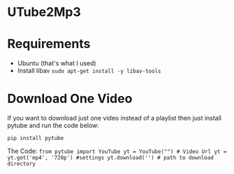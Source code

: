 # UTube2Mp3

# Requirements
* Ubuntu (that's what I used)
* Install libav
`sudo apt-get install -y libav-tools`

# Download One Video

If you want to download just one video instead of a playlist then just install pytube and run the code below:

`pip install pytube`

The Code:
`from pytube import YouTube
yt = YouTube("") # Video Url
yt = yt.get('mp4', '720p') #settings
yt.download('') # path to download directory`
